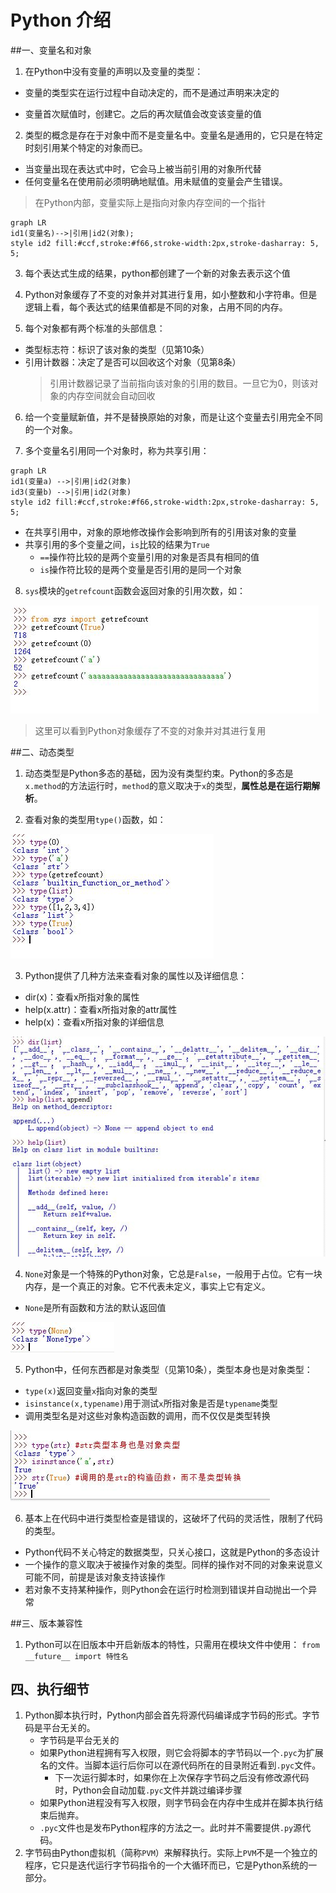 # Python 介绍

##一、变量名和对象

1. 在Python中没有变量的声明以及变量的类型：

  - 变量的类型实在运行过程中自动决定的，而不是通过声明来决定的

  - 变量首次赋值时，创建它。之后的再次赋值会改变该变量的值

2. 类型的概念是存在于对象中而不是变量名中。变量名是通用的，它只是在特定时刻引用某个特定的对象而已。

  - 当变量出现在表达式中时，它会马上被当前引用的对象所代替
  - 任何变量名在使用前必须明确地赋值。用未赋值的变量会产生错误。

  > 在Python内部，变量实际上是指向对象内存空间的一个指针

  ~~~mermaid
  graph LR
  id1(变量名)-->|引用|id2(对象);
  style id2 fill:#ccf,stroke:#f66,stroke-width:2px,stroke-dasharray: 5, 5;
  ~~~

3. 每个表达式生成的结果，python都创建了一个新的对象去表示这个值

4. Python对象缓存了不变的对象并对其进行复用，如小整数和小字符串。但是逻辑上看，每个表达式的结果值都是不同的对象，占用不同的内存。

5. 每个对象都有两个标准的头部信息：

  - 类型标志符：标识了该对象的类型（见第10条）
  - 引用计数器：决定了是否可以回收这个对象（见第8条）
    >引用计数器记录了当前指向该对象的引用的数目。一旦它为0，则该对象的内存空间就会自动回收

6. 给一个变量赋新值，并不是替换原始的对象，而是让这个变量去引用完全不同的一个对象。

7. 多个变量名引用同一个对象时，称为共享引用：

  ~~~mermaid
  graph LR
  id1(变量a) -->|引用|id2(对象)
  id3(变量b) -->|引用|id2(对象)
  style id2 fill:#ccf,stroke:#f66,stroke-width:2px,stroke-dasharray: 5, 5;
  ~~~

  - 在共享引用中，对象的原地修改操作会影响到所有的引用该对象的变量
  - 共享引用的多个变量之间，`is`比较的结果为`True`
    - `==`操作符比较的是两个变量引用的对象是否具有相同的值
    - `is`操作符比较的是两个变量是否引用的是同一个对象

8. `sys`模块的`getrefcount`函数会返回对象的引用次数，如：  

  ![getrefcount()运行结果](../imgs/introduction/getrefcount.JPG )

  > 这里可以看到Python对象缓存了不变的对象并对其进行复用


##二、动态类型

1. 动态类型是Python多态的基础，因为没有类型约束。Python的多态是`x.method`的方法运行时，`method`的意义取决于`x`的类型，**属性总是在运行期解析**。

2. 查看对象的类型用`type()`函数，如： 

  ![type()运行结果](../imgs/introduction/type.JPG )

3. Python提供了几种方法来查看对象的属性以及详细信息：

  - dir(x)：查看x所指对象的属性
  - help(x.attr)：查看x所指对象的attr属性
  - help(x)：查看x所指对象的详细信息  

  ![dir、help运行结果](../imgs/introduction/dir_and_help.JPG )

4. `None`对象是一个特殊的Python对象，它总是`False`，一般用于占位。它有一块内存，是一个真正的对象。它不代表未定义，事实上它有定义。

  - `None`是所有函数和方法的默认返回值

  ![type(None)](../imgs/introduction/None.JPG )

5. Python中，任何东西都是对象类型（见第10条），类型本身也是对象类型：

  - `type(x)`返回变量`x`指向对象的类型
  - `isinstance(x,typename)`用于测试`x`所指对象是否是`typename`类型
  - 调用类型名是对这些对象构造函数的调用，而不仅仅是类型转换  

  ![任何东西都是对象类型](../imgs/introduction/Objected_Oriented.JPG )

6. 基本上在代码中进行类型检查是错误的，这破坏了代码的灵活性，限制了代码的类型。

  - Python代码不关心特定的数据类型，只关心接口，这就是Python的多态设计
  - 一个操作的意义取决于被操作对象的类型。同样的操作对不同的对象来说意义可能不同，前提是该对象支持该操作
  - 若对象不支持某种操作，则Python会在运行时检测到错误并自动抛出一个异常


##三、版本兼容性

1. Python可以在旧版本中开启新版本的特性，只需用在模块文件中使用：
  `from __future__ import 特性名`

## 四、执行细节

1. Python脚本执行时，Python内部会首先将源代码编译成字节码的形式。字节码是平台无关的。
   - 字节码是平台无关的
   - 如果Python进程拥有写入权限，则它会将脚本的字节码以一个`.pyc`为扩展名的文件。当脚本运行后你可以在源代码所在的目录附近看到`.pyc`文件。
     - 下一次运行脚本时，如果你在上次保存字节码之后没有修改源代码时，Python会自动加载`.pyc`文件并跳过编译步骤
   - 如果Python进程没有写入权限，则字节码会在内存中生成并在脚本执行结束后抛弃。
   - `.pyc`文件也是发布Python程序的方法之一。此时并不需要提供`.py`源代码。
2. 字节码由Python虚拟机（简称`PVM`）来解释执行。实际上`PVM`不是一个独立的程序，它只是迭代运行字节码指令的一个大循环而已，它是Python系统的一部分。
